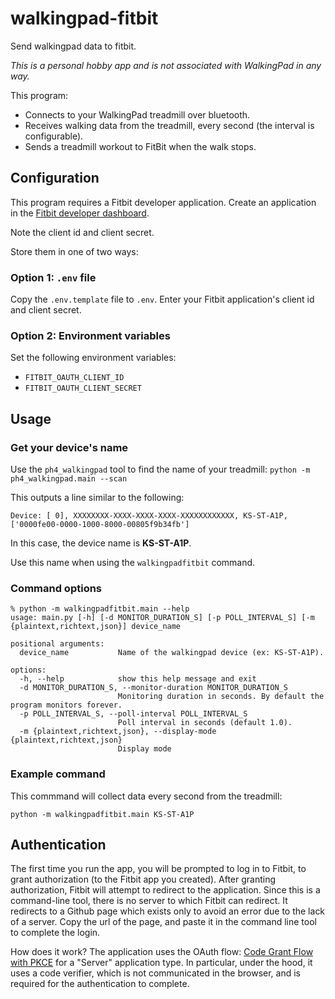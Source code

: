 # walkingpad-fitbit
Send walkingpad data to fitbit.

_This is a personal hobby app and is not associated with WalkingPad in any way._

This program:
* Connects to your WalkingPad treadmill over bluetooth.
* Receives walking data from the treadmill, every second (the interval is configurable).
* Sends a treadmill workout to FitBit when the walk stops.


## Configuration
This program requires a Fitbit developer application.
Create an application in the [Fitbit developer dashboard](https://dev.fitbit.com/apps/).

Note the client id and client secret.

Store them in one of two ways:

### Option 1: `.env` file
Copy the `.env.template` file to `.env`.
Enter your Fitbit application's client id and client secret.

### Option 2: Environment variables
Set the following environment variables:
* `FITBIT_OAUTH_CLIENT_ID`
* `FITBIT_OAUTH_CLIENT_SECRET`

## Usage

### Get your device's name

Use the `ph4_walkingpad` tool to find the name of your treadmill:
`python -m ph4_walkingpad.main --scan`

This outputs a line similar to the following:
```
Device: [ 0], XXXXXXXX-XXXX-XXXX-XXXX-XXXXXXXXXXXX, KS-ST-A1P, ['0000fe00-0000-1000-8000-00805f9b34fb']
```

In this case, the device name is **KS-ST-A1P**.

Use this name when using the `walkingpadfitbit` command.

### Command options
```
% python -m walkingpadfitbit.main --help
usage: main.py [-h] [-d MONITOR_DURATION_S] [-p POLL_INTERVAL_S] [-m {plaintext,richtext,json}] device_name

positional arguments:
  device_name           Name of the walkingpad device (ex: KS-ST-A1P).

options:
  -h, --help            show this help message and exit
  -d MONITOR_DURATION_S, --monitor-duration MONITOR_DURATION_S
                        Monitoring duration in seconds. By default the program monitors forever.
  -p POLL_INTERVAL_S, --poll-interval POLL_INTERVAL_S
                        Poll interval in seconds (default 1.0).
  -m {plaintext,richtext,json}, --display-mode {plaintext,richtext,json}
                        Display mode
```

### Example command
This commmand will collect data every second from the treadmill:

`python -m walkingpadfitbit.main KS-ST-A1P`

## Authentication
The first time you run the app, you will be prompted to log in to Fitbit, to grant authorization
(to the Fitbit app you created). After granting authorization, Fitbit will attempt to redirect to the
application. Since this is a command-line tool, there is no server to which Fitbit can redirect. It redirects
to a Github page which exists only to avoid an error due to the lack of a server. Copy the url of the page,
and paste it in the command line tool to complete the login.

How does it work? The application uses the OAuth flow: [Code Grant Flow with PKCE](https://dev.fitbit.com/build/reference/web-api/developer-guide/authorization/#Authorization-Code-Grant-Flow-with-PKCE) for a "Server" application type. In particular, under the hood, it uses a code verifier, which is not communicated in the browser, and is required for the authentication to complete.